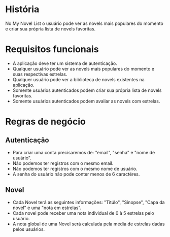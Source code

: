 # História

No My Novel List o usuário pode ver as novels mais populares do momento e criar sua própria lista de novels favoritas.

# Requisitos funcionais

- A aplicação deve ter um sistema de autenticação.
- Qualquer usuário pode ver as novels mais populares do momento e suas respectivas estrelas.
- Qualquer usuário pode ver a biblioteca de novels existentes na aplicação.
- Somente usuários autenticados podem criar sua própria lista de novels favoritas.
- Somente usuários autenticados podem avaliar as novels com estrelas.

# Regras de negócio

## Autenticação

- Para criar uma conta precisaremos de: "email", "senha" e "nome de usuário".
- Não podemos ter registros com o mesmo email.
- Não podemos ter registros com o mesmo nome de usuário.
- A senha do usuário não pode conter menos de 6 caractéres.

## Novel

- Cada Novel terá as seguintes informações: "Titúlo", "Sinopse", "Capa da novel" e uma "nota em estrelas".
- Cada novel pode receber uma nota individual de 0 à 5 estrelas pelo usuário.
- A nota global de uma Novel será calculada pela média de estrelas dadas pelos usuários.
